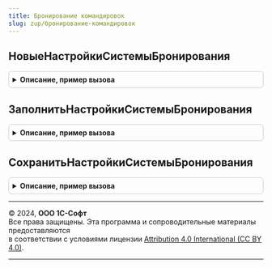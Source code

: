 ```yaml
---
title: Бронирование командировок
slug: zup/бронирование-командировок
---
```



## НовыеНастройкиСистемыБронирования
<details style="margin: 1em 0; padding: 0.5em; border: 1px solid #ccc; border-radius: 6px;">

<summary style="font-weight: bold; cursor: pointer;">Описание, пример вызова</summary>

```bsl

// Создает новую структуру настроек подключения к сервису
//
// Возвращаемое значение:
//   Структура:
//     * Логин  - Строка,
//     * Пароль - Строка.
//
Функция НовыеНастройкиСистемыБронирования() Экспорт
```

Пример вызова
```bsl
Результат = БронированиеКомандировок.НовыеНастройкиСистемыБронирования() 
```
</details>

## ЗаполнитьНастройкиСистемыБронирования
<details style="margin: 1em 0; padding: 0.5em; border: 1px solid #ccc; border-radius: 6px;">

<summary style="font-weight: bold; cursor: pointer;">Описание, пример вызова</summary>

```bsl

// См. БронированиеКомандировокПереопределяемый.ЗаполнитьНастройкиСистемыБронирования.
Процедура ЗаполнитьНастройкиСистемыБронирования(Настройки, СистемаБронирования) Экспорт
```

Пример вызова
```bsl
БронированиеКомандировок.ЗаполнитьНастройкиСистемыБронирования(Настройки, СистемаБронирования) 
```
</details>

## СохранитьНастройкиСистемыБронирования
<details style="margin: 1em 0; padding: 0.5em; border: 1px solid #ccc; border-radius: 6px;">

<summary style="font-weight: bold; cursor: pointer;">Описание, пример вызова</summary>

```bsl

// См. БронированиеКомандировокПереопределяемый.СохранитьНастройкиСистемыБронирования.
Процедура СохранитьНастройкиСистемыБронирования(Настройки, СистемаБронирования) Экспорт
```

Пример вызова
```bsl
БронированиеКомандировок.СохранитьНастройкиСистемыБронирования(Настройки, СистемаБронирования) 
```
</details>

---

© 2024, **ООО 1С-Софт**  
Все права защищены. Эта программа и сопроводительные материалы предоставляются  
в соответствии с условиями лицензии [Attribution 4.0 International (CC BY 4.0)](https://creativecommons.org/licenses/by/4.0/legalcode).

---
